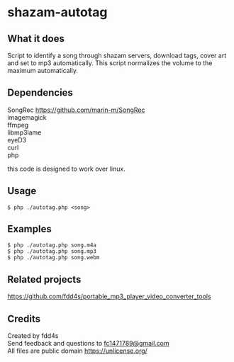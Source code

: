# shazam-autotag 

## What it does

Script to identify a song through shazam servers, download tags, cover art and set to mp3 automatically.
This script normalizes the volume to the maximum automatically.

## Dependencies

SongRec https://github.com/marin-m/SongRec  
imagemagick  
ffmpeg  
libmp3lame  
eyeD3  
curl  
php  

this code is designed to work over linux.

## Usage

    $ php ./autotag.php <song>  

## Examples

    $ php ./autotag.php song.m4a
    $ php ./autotag.php song.mp3
    $ php ./autotag.php song.webm
    
## Related projects

https://github.com/fdd4s/portable_mp3_player_video_converter_tools

## Credits

Created by fdd4s  
Send feedback and questions to fc1471789@gmail.com  
All files are public domain https://unlicense.org/  
